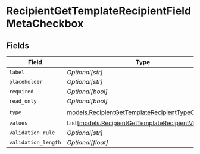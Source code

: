 # RecipientGetTemplateRecipientFieldMetaCheckbox


## Fields

| Field                                                                                                      | Type                                                                                                       | Required                                                                                                   | Description                                                                                                |
| ---------------------------------------------------------------------------------------------------------- | ---------------------------------------------------------------------------------------------------------- | ---------------------------------------------------------------------------------------------------------- | ---------------------------------------------------------------------------------------------------------- |
| `label`                                                                                                    | *Optional[str]*                                                                                            | :heavy_minus_sign:                                                                                         | N/A                                                                                                        |
| `placeholder`                                                                                              | *Optional[str]*                                                                                            | :heavy_minus_sign:                                                                                         | N/A                                                                                                        |
| `required`                                                                                                 | *Optional[bool]*                                                                                           | :heavy_minus_sign:                                                                                         | N/A                                                                                                        |
| `read_only`                                                                                                | *Optional[bool]*                                                                                           | :heavy_minus_sign:                                                                                         | N/A                                                                                                        |
| `type`                                                                                                     | [models.RecipientGetTemplateRecipientTypeCheckbox](../models/recipientgettemplaterecipienttypecheckbox.md) | :heavy_check_mark:                                                                                         | N/A                                                                                                        |
| `values`                                                                                                   | List[[models.RecipientGetTemplateRecipientValue2](../models/recipientgettemplaterecipientvalue2.md)]       | :heavy_minus_sign:                                                                                         | N/A                                                                                                        |
| `validation_rule`                                                                                          | *Optional[str]*                                                                                            | :heavy_minus_sign:                                                                                         | N/A                                                                                                        |
| `validation_length`                                                                                        | *Optional[float]*                                                                                          | :heavy_minus_sign:                                                                                         | N/A                                                                                                        |